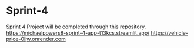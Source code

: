 # Sprint-4
Sprint 4 Project will be completed through this repository.
https://michaelpowers8-sprint-4-app-t13kcs.streamlit.app/
https://vehicle-price-0ijw.onrender.com
